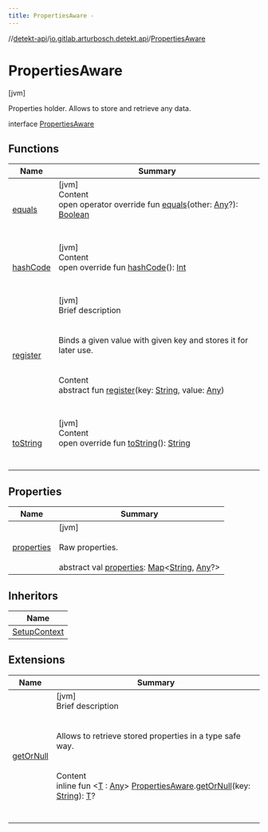 ```yaml
---
title: PropertiesAware -
---
```

//[detekt-api](../../index.md)/[io.gitlab.arturbosch.detekt.api](../index.md)/[PropertiesAware](index.md)



# PropertiesAware  
 [jvm] 

Properties holder. Allows to store and retrieve any data.

interface [PropertiesAware](index.md)   


## Functions  
  
|  Name|  Summary| 
|---|---|
| [equals](../../io.gitlab.arturbosch.detekt.api.internal/-simple-notification/index.md#kotlin/Any/equals/#kotlin.Any?/PointingToDeclaration/)| [jvm]  <br>Content  <br>open operator override fun [equals](../../io.gitlab.arturbosch.detekt.api.internal/-simple-notification/index.md#kotlin/Any/equals/#kotlin.Any?/PointingToDeclaration/)(other: [Any](https://kotlinlang.org/api/latest/jvm/stdlib/kotlin/-any/index.html)?): [Boolean](https://kotlinlang.org/api/latest/jvm/stdlib/kotlin/-boolean/index.html)  <br><br><br>
| [hashCode](../../io.gitlab.arturbosch.detekt.api.internal/-simple-notification/index.md#kotlin/Any/hashCode/#/PointingToDeclaration/)| [jvm]  <br>Content  <br>open override fun [hashCode](../../io.gitlab.arturbosch.detekt.api.internal/-simple-notification/index.md#kotlin/Any/hashCode/#/PointingToDeclaration/)(): [Int](https://kotlinlang.org/api/latest/jvm/stdlib/kotlin/-int/index.html)  <br><br><br>
| [register](register.md)| [jvm]  <br>Brief description  <br><br><br>Binds a given value with given key and stores it for later use.<br><br>  <br>Content  <br>abstract fun [register](register.md)(key: [String](https://kotlinlang.org/api/latest/jvm/stdlib/kotlin/-string/index.html), value: [Any](https://kotlinlang.org/api/latest/jvm/stdlib/kotlin/-any/index.html))  <br><br><br>
| [toString](../../io.gitlab.arturbosch.detekt.api.internal/-path-filters/-companion/index.md#kotlin/Any/toString/#/PointingToDeclaration/)| [jvm]  <br>Content  <br>open override fun [toString](../../io.gitlab.arturbosch.detekt.api.internal/-path-filters/-companion/index.md#kotlin/Any/toString/#/PointingToDeclaration/)(): [String](https://kotlinlang.org/api/latest/jvm/stdlib/kotlin/-string/index.html)  <br><br><br>


## Properties  
  
|  Name|  Summary| 
|---|---|
| [properties](index.md#io.gitlab.arturbosch.detekt.api/PropertiesAware/properties/#/PointingToDeclaration/)|  [jvm] <br><br>Raw properties.<br><br>abstract val [properties](index.md#io.gitlab.arturbosch.detekt.api/PropertiesAware/properties/#/PointingToDeclaration/): [Map](https://kotlinlang.org/api/latest/jvm/stdlib/kotlin.collections/-map/index.html)<[String](https://kotlinlang.org/api/latest/jvm/stdlib/kotlin/-string/index.html), [Any](https://kotlinlang.org/api/latest/jvm/stdlib/kotlin/-any/index.html)?>   <br>


## Inheritors  
  
|  Name| 
|---|
| [SetupContext](../-setup-context/index.md)


## Extensions  
  
|  Name|  Summary| 
|---|---|
| [getOrNull](../get-or-null.md)| [jvm]  <br>Brief description  <br><br><br>Allows to retrieve stored properties in a type safe way.<br><br>  <br>Content  <br>inline fun <[T](../get-or-null.md) : [Any](https://kotlinlang.org/api/latest/jvm/stdlib/kotlin/-any/index.html)> [PropertiesAware](index.md).[getOrNull](../get-or-null.md)(key: [String](https://kotlinlang.org/api/latest/jvm/stdlib/kotlin/-string/index.html)): [T](../get-or-null.md)?  <br><br><br>

